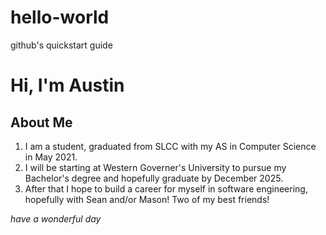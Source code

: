 # hello-world
github's quickstart guide

# Hi, I'm Austin
## About Me
1. I am a student, graduated from SLCC with my AS in Computer Science in May 2021.
2. I will be starting at Western Governer's University to pursue my Bachelor's degree and hopefully graduate by December 2025.
3. After that I hope to build a career for myself in software engineering, hopefully with Sean and/or Mason! Two of my best friends!

*have a wonderful day*

